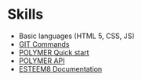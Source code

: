# Skills

* Basic languages (HTML 5, CSS, JS)
* [GIT Commands](https://www.google.com/search?q=git+commands)
* [POLYMER Quick start](https://www.polymer-project.org/1.0/start/)
* [POLYMER API](https://www.polymer-project.org/1.0/docs/devguide/feature-overview)
* [ESTEEM8 Documentation](https://github.com/esteem8app/esteem8app.github.io/blob/master/docs/contributing-kit/documentation.md)
